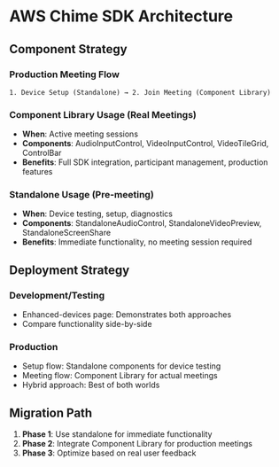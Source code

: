# AWS Chime SDK Architecture

## Component Strategy

### Production Meeting Flow

```
1. Device Setup (Standalone) → 2. Join Meeting (Component Library)
```

### Component Library Usage (Real Meetings)
- **When**: Active meeting sessions
- **Components**: AudioInputControl, VideoInputControl, VideoTileGrid, ControlBar
- **Benefits**: Full SDK integration, participant management, production features

### Standalone Usage (Pre-meeting)
- **When**: Device testing, setup, diagnostics
- **Components**: StandaloneAudioControl, StandaloneVideoPreview, StandaloneScreenShare
- **Benefits**: Immediate functionality, no meeting session required

## Deployment Strategy

### Development/Testing
- Enhanced-devices page: Demonstrates both approaches
- Compare functionality side-by-side

### Production
- Setup flow: Standalone components for device testing
- Meeting flow: Component Library for actual meetings
- Hybrid approach: Best of both worlds

## Migration Path

1. **Phase 1**: Use standalone for immediate functionality
2. **Phase 2**: Integrate Component Library for production meetings
3. **Phase 3**: Optimize based on real user feedback
